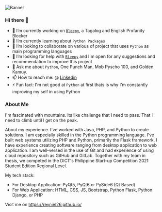 ![Banner](https://user-images.githubusercontent.com/58727783/204416496-b85c0f2d-d05a-44d8-a7fe-af8b396c2c05.png)

### Hi there 👋



- 🔭 I’m currently working on [`Bleepy`](https://github.com/reyniel26/bleepy), a Tagalog and English Profanity Blocker
- 🌱 I’m currently learning about `Python Packages` 
- 👯 I’m looking to collaborate on various of project that uses `Python` as main programming languages
- 🤔 I’m looking for help with [`Bleepy`](https://github.com/reyniel26/bleepy) and I'm open for any suggestions and recommendation to improve this project
- 💬 Ask me about `Python`, One Punch Man, Mob Pyscho 100, and Golden Kamuy. 
- 📫 How to reach me: @ [Linkedin](https://www.linkedin.com/in/rmescamillas/)
- ⚡ Fun fact: I'm not good at `Python` at first thats is why I'm constantly improving my self in using Python

### About Me

I'm fascinated with mountains. Its like challenge that I need to pass. That I need to climb until I get on the peak.

About my experience. I've worked with Java, PHP, and Python to create solutions. I am especially skilled in the Python programming language. I've built web systems utilizing PHP and Python, primarily the Flask framework. I have experience creating software ranging from desktop application to web application. I am well-versed in the use of Git and had experience of using cloud repository such as GitHub and GitLab. Together with my team in thesis, we competed in the DICT's Philippine Start-up Competition 2021 Student Edition  Regional Level.

My tech stack:
- For Desktop Application: PyQt5, PyQt6 or PySide6 (Qt Based)
- For Web Application: HTML, CSS, JS, Bootstrap, Python Flask, Python Django, or PHP


Visit me on https://reyniel26.github.io/

